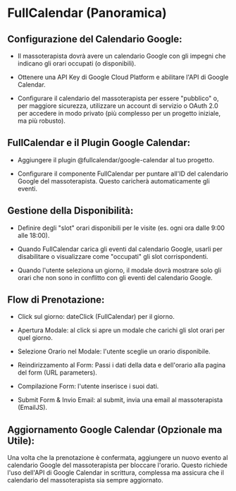 # FullCalendar (Panoramica)
## Configurazione del Calendario Google:

* Il massoterapista dovrà avere un calendario Google con gli impegni che indicano gli orari occupati (o disponibili).

* Ottenere una API Key di Google Cloud Platform e abilitare l'API di Google Calendar.

* Configurare il calendario del massoterapista per essere "pubblico" o, per maggiore sicurezza, utilizzare un account di servizio o OAuth 2.0 per accedere in modo privato (più complesso per un progetto iniziale, ma più robusto).

## FullCalendar e il Plugin Google Calendar:

* Aggiungere il plugin @fullcalendar/google-calendar al tuo progetto.

* Configurare il componente FullCalendar per puntare all'ID del calendario Google del massoterapista. Questo caricherà automaticamente gli eventi.

## Gestione della Disponibilità:

* Definire degli "slot" orari disponibili per le visite (es. ogni ora dalle 9:00 alle 18:00).

* Quando FullCalendar carica gli eventi dal calendario Google, usarli per disabilitare o visualizzare come "occupati" gli slot corrispondenti.

* Quando l'utente seleziona un giorno, il modale dovrà mostrare solo gli orari che non sono in conflitto con gli eventi del calendario Google.

## Flow di Prenotazione:

* Click sul giorno: dateClick (FullCalendar) per il giorno.

* Apertura Modale: al click si apre un modale che carichi gli slot orari per quel giorno.

* Selezione Orario nel Modale: l'utente sceglie un orario disponibile.

* Reindirizzamento al Form: Passi i dati della data e dell'orario alla pagina del form (URL parameters).

* Compilazione Form: l'utente inserisce i suoi dati.

* Submit Form & Invio Email: al submit, invia una email al massoterapista (EmailJS).

## Aggiornamento Google Calendar (Opzionale ma Utile):

Una volta che la prenotazione è confermata, aggiungere un nuovo evento al calendario Google del massoterapista per bloccare l'orario. Questo richiede l'uso dell'API di Google Calendar in scrittura, complessa ma assicura che il calendario del massoterapista sia sempre aggiornato.